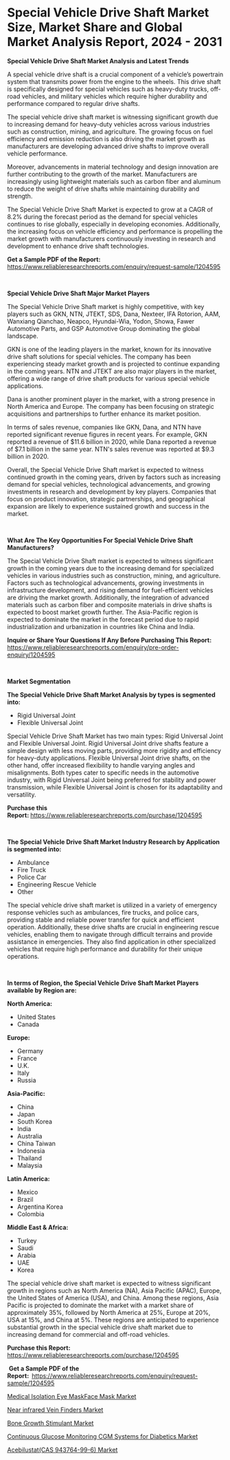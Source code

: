 <p><h1>Special Vehicle Drive Shaft Market Size, Market Share and Global Market Analysis Report, 2024 - 2031</h1></p><p><strong>Special Vehicle Drive Shaft Market Analysis and Latest Trends</strong></p>
<p><p>A special vehicle drive shaft is a crucial component of a vehicle’s powertrain system that transmits power from the engine to the wheels. This drive shaft is specifically designed for special vehicles such as heavy-duty trucks, off-road vehicles, and military vehicles which require higher durability and performance compared to regular drive shafts.</p><p>The special vehicle drive shaft market is witnessing significant growth due to increasing demand for heavy-duty vehicles across various industries such as construction, mining, and agriculture. The growing focus on fuel efficiency and emission reduction is also driving the market growth as manufacturers are developing advanced drive shafts to improve overall vehicle performance.</p><p>Moreover, advancements in material technology and design innovation are further contributing to the growth of the market. Manufacturers are increasingly using lightweight materials such as carbon fiber and aluminum to reduce the weight of drive shafts while maintaining durability and strength.</p><p>The Special Vehicle Drive Shaft Market is expected to grow at a CAGR of 8.2% during the forecast period as the demand for special vehicles continues to rise globally, especially in developing economies. Additionally, the increasing focus on vehicle efficiency and performance is propelling the market growth with manufacturers continuously investing in research and development to enhance drive shaft technologies.</p></p>
<p><strong>Get a Sample PDF of the Report:&nbsp;</strong> <a href="https://www.reliableresearchreports.com/enquiry/request-sample/1204595">https://www.reliableresearchreports.com/enquiry/request-sample/1204595</a></p>
<p>&nbsp;</p>
<p><strong>Special Vehicle Drive Shaft Major Market Players</strong></p>
<p><p>The Special Vehicle Drive Shaft market is highly competitive, with key players such as GKN, NTN, JTEKT, SDS, Dana, Nexteer, IFA Rotorion, AAM, Wanxiang Qianchao, Neapco, Hyundai-Wia, Yodon, Showa, Fawer Automotive Parts, and GSP Automotive Group dominating the global landscape. </p><p>GKN is one of the leading players in the market, known for its innovative drive shaft solutions for special vehicles. The company has been experiencing steady market growth and is projected to continue expanding in the coming years. NTN and JTEKT are also major players in the market, offering a wide range of drive shaft products for various special vehicle applications.</p><p>Dana is another prominent player in the market, with a strong presence in North America and Europe. The company has been focusing on strategic acquisitions and partnerships to further enhance its market position. </p><p>In terms of sales revenue, companies like GKN, Dana, and NTN have reported significant revenue figures in recent years. For example, GKN reported a revenue of $11.6 billion in 2020, while Dana reported a revenue of $7.1 billion in the same year. NTN's sales revenue was reported at $9.3 billion in 2020.</p><p>Overall, the Special Vehicle Drive Shaft market is expected to witness continued growth in the coming years, driven by factors such as increasing demand for special vehicles, technological advancements, and growing investments in research and development by key players. Companies that focus on product innovation, strategic partnerships, and geographical expansion are likely to experience sustained growth and success in the market.</p></p>
<p>&nbsp;</p>
<p><strong>What Are The Key Opportunities For Special Vehicle Drive Shaft Manufacturers?</strong></p>
<p><p>The Special Vehicle Drive Shaft market is expected to witness significant growth in the coming years due to the increasing demand for specialized vehicles in various industries such as construction, mining, and agriculture. Factors such as technological advancements, growing investments in infrastructure development, and rising demand for fuel-efficient vehicles are driving the market growth. Additionally, the integration of advanced materials such as carbon fiber and composite materials in drive shafts is expected to boost market growth further. The Asia-Pacific region is expected to dominate the market in the forecast period due to rapid industrialization and urbanization in countries like China and India.</p></p>
<p><strong>Inquire or Share Your Questions If Any Before Purchasing This Report:</strong> <a href="https://www.reliableresearchreports.com/enquiry/pre-order-enquiry/1204595">https://www.reliableresearchreports.com/enquiry/pre-order-enquiry/1204595</a></p>
<p>&nbsp;</p>
<p><strong>Market Segmentation</strong></p>
<p><strong>The Special Vehicle Drive Shaft Market Analysis by types is segmented into:</strong></p>
<p><ul><li>Rigid Universal Joint</li><li>Flexible Universal Joint</li></ul></p>
<p><p>Special Vehicle Drive Shaft Market has two main types: Rigid Universal Joint and Flexible Universal Joint. Rigid Universal Joint drive shafts feature a simple design with less moving parts, providing more rigidity and efficiency for heavy-duty applications. Flexible Universal Joint drive shafts, on the other hand, offer increased flexibility to handle varying angles and misalignments. Both types cater to specific needs in the automotive industry, with Rigid Universal Joint being preferred for stability and power transmission, while Flexible Universal Joint is chosen for its adaptability and versatility.</p></p>
<p><strong>Purchase this Report:&nbsp;</strong><a href="https://www.reliableresearchreports.com/purchase/1204595">https://www.reliableresearchreports.com/purchase/1204595</a></p>
<p>&nbsp;</p>
<p><strong>The Special Vehicle Drive Shaft Market Industry Research by Application is segmented into:</strong></p>
<p><ul><li>Ambulance</li><li>Fire Truck</li><li>Police Car</li><li>Engineering Rescue Vehicle</li><li>Other</li></ul></p>
<p><p>The special vehicle drive shaft market is utilized in a variety of emergency response vehicles such as ambulances, fire trucks, and police cars, providing stable and reliable power transfer for quick and efficient operation. Additionally, these drive shafts are crucial in engineering rescue vehicles, enabling them to navigate through difficult terrains and provide assistance in emergencies. They also find application in other specialized vehicles that require high performance and durability for their unique operations.</p></p>
<p>&nbsp;</p>
<p><strong>In terms of Region, the Special Vehicle Drive Shaft Market Players available by Region are:</strong></p>
<p>
    <p> <strong> North America: </strong>
        <ul>
            <li>United States</li>
            <li>Canada</li>
        </ul>
        </p> 
    <p> <strong> Europe: </strong>
        <ul>
            <li>Germany</li>
            <li>France</li>
            <li>U.K.</li>
            <li>Italy</li>
            <li>Russia</li>
        </ul>
        </p> 
    <p> <strong> Asia-Pacific: </strong>
        <ul>
            <li>China</li>
            <li>Japan</li>
            <li>South Korea</li>
            <li>India</li>
            <li>Australia</li>
            <li>China Taiwan</li>
            <li>Indonesia</li>
            <li>Thailand</li>
            <li>Malaysia</li>
        </ul>
        </p> 
    <p> <strong> Latin America: </strong>
        <ul>
            <li>Mexico</li>
            <li>Brazil</li>
            <li>Argentina Korea</li>
            <li>Colombia</li>
        </ul>
        </p> 
    <p> <strong> Middle East & Africa: </strong>
        <ul>
            <li>Turkey</li>
            <li>Saudi</li>
            <li>Arabia</li>
            <li>UAE</li>
            <li>Korea</li>
        </ul>
    </p>
    </p>
<p><p>The special vehicle drive shaft market is expected to witness significant growth in regions such as North America (NA), Asia Pacific (APAC), Europe, the United States of America (USA), and China. Among these regions, Asia Pacific is projected to dominate the market with a market share of approximately 35%, followed by North America at 25%, Europe at 20%, USA at 15%, and China at 5%. These regions are anticipated to experience substantial growth in the special vehicle drive shaft market due to increasing demand for commercial and off-road vehicles.</p></p>
<p><strong>Purchase this Report: </strong><a href="https://www.reliableresearchreports.com/purchase/1204595">https://www.reliableresearchreports.com/purchase/1204595</a></p>
<p>&nbsp;<strong>Get a Sample PDF of the Report:&nbsp;&nbsp;</strong><a href="https://www.reliableresearchreports.com/enquiry/request-sample/1204595">https://www.reliableresearchreports.com/enquiry/request-sample/1204595</a></p>
<p><strong></strong></p>
<p><p><a href="https://medium.com/@emilywong49/medical-isolation-eye-maskface-mask-nbsp-market-focuses-on-market-share-size-and-projected-44c336afe034">Medical Isolation Eye MaskFace Mask Market</a></p><p><a href="https://medium.com/@christinegreen87/near-infrared-vein-finders-market-exploring-market-share-market-trends-and-future-growth-32ed92aebf4f">Near infrared Vein Finders Market</a></p><p><a href="https://github.com/cecuraprangm/Market-Research-Report-List-1/blob/main/bone-growth-stimulant-market.md">Bone Growth Stimulant Market</a></p><p><a href="https://medium.com/@emilywong49/continuous-glucose-monitoring-cgm-systems-for-diabetics-market-trends-and-market-analysis-3b9167474f6c">Continuous Glucose Monitoring CGM Systems for Diabetics Market</a></p><p><a href="https://github.com/fiixsa/Market-Research-Report-List-1/blob/main/acebilustatcas-943764-99-6-market.md">Acebilustat(CAS 943764-99-6) Market</a></p></p>